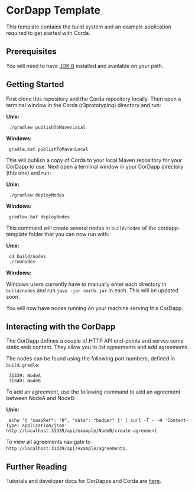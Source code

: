 # CorDapp Template 

This template contains the build system and an example application required to get started with Corda.

## Prerequisites

You will need to have [JDK 8](http://www.oracle.com/technetwork/java/javase/downloads/jdk8-downloads-2133151.html) 
installed and available on your path.

## Getting Started

First clone this repository and the Corda repository locally. Then open a terminal window in the Corda (r3prototyping) directory and run:
 
**Unix:** 

     ./gradlew publishToMavenLocal
     
**Windows:**

     gradle.bat publishToMavenLocal
     
This will publish a copy of Corda to your local Maven repository for your CorDapp to use. Next open a terminal window
in your CorDapp directory (this one) and run:

**Unix:**

     ./gradlew deployNodes
     
**Windows:**

     gradlew.bat deployNodes
     
This command will create several nodes in `build/nodes` of the cordapp-template folder that you can now run with:

**Unix:**

     cd build/nodes
     ./runnodes

**Windows:**

Windows users currently have to manually enter each directory in `build/nodes` and run `java -jar corda.jar` in each.
This will be updated soon.

You will now have nodes running on your machine serving this CorDapp. 

## Interacting with the CorDapp

The CorDapp defines a couple of HTTP API end-points and serves some static web content. They allow you to list agreements and add agreements.

The nodes can be found using the following port numbers, defined in `build.gradle`:

     31339: NodeA
     31340: NodeB

To add an agreement, use the following command to add an agreement between NodeA and NodeB:

**Unix:**

     echo '{ "swapRef": "0", "data": "badger" }' | curl -T - -H 'Content-Type: application/json' http://localhost:31339/api/example/NodeB/create-agreement

To view all agreements navigate to `http://localhost:31339/api/example/agreements`.

## Further Reading

Tutorials and developer docs for CorDapps and Corda are [here](https://docs.corda.r3cev.com/creating-a-cordapp.html).